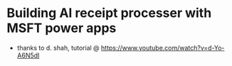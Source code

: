 # Building AI receipt processer with MSFT power apps  
- thanks to d. shah, tutorial @ https://www.youtube.com/watch?v=d-Yo-A6N5dI
